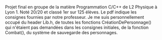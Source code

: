 Projet final en groupe de la matière Programmation C/C++ de L2 Physique à Lyon 1.
Noté 20/20 et classé 1er sur 125 élèves.
Le pdf indique les consignes fournies par notre professeur.
Je me suis personnellement occupé du header Lib.h, de toutes les fonctions CréationDePersonnage() qui n'étaient pas demandées dans les consignes initiales, 
de la fonction Combat(), du système de sauvegarde des personnages.
